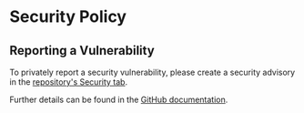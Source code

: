 # Security Policy

## Reporting a Vulnerability

To privately report a security vulnerability, please create a security advisory in the [repository's Security tab](https://github.com/martincostello/update-static-assets/security/advisories).

Further details can be found in the [GitHub documentation](https://docs.github.com/code-security/security-advisories/guidance-on-reporting-and-writing/privately-reporting-a-security-vulnerability).
